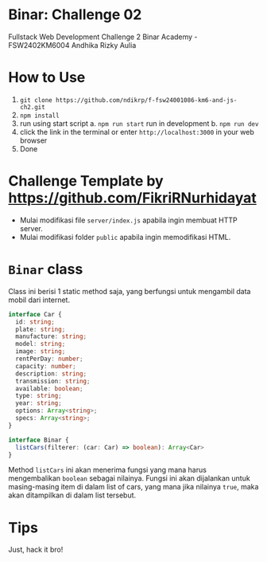 # Binar: Challenge 02
Fullstack Web Development Challenge 2 Binar Academy - FSW2402KM6004 Andhika Rizky Aulia  

# How to Use
1. `git clone https://github.com/ndikrp/f-fsw24001086-km6-and-js-ch2.git`
2. `npm install`
3. run using start script
   a. `npm run start`
   run in development
   b. `npm run dev`
4. click the link in the terminal or enter `http://localhost:3000` in your web browser
5. Done

# Challenge Template by https://github.com/FikriRNurhidayat
- Mulai modifikasi file `server/index.js` apabila ingin membuat HTTP server.
- Mulai modifikasi folder `public` apabila ingin memodifikasi HTML.

# `Binar` class

Class ini berisi 1 static method saja, yang berfungsi untuk mengambil data mobil dari internet.

```typescript
interface Car {
  id: string;
  plate: string;
  manufacture: string;
  model: string;
  image: string;
  rentPerDay: number;
  capacity: number;
  description: string;
  transmission: string;
  available: boolean;
  type: string;
  year: string;
  options: Array<string>;
  specs: Array<string>;
}

interface Binar {
  listCars(filterer: (car: Car) => boolean): Array<Car>
}
```

Method `listCars` ini akan menerima fungsi yang mana harus mengembalikan `boolean` sebagai nilainya. 
Fungsi ini akan dijalankan untuk masing-masing item di dalam list of cars, yang mana jika nilainya `true`,
maka akan ditampilkan di dalam list tersebut.

# Tips

Just, hack it bro!
